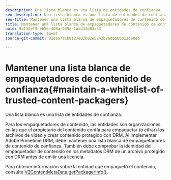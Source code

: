 ```yaml
---
description: Una lista blanca es una lista de entidades de confianza.
seo-description: Una lista blanca es una lista de entidades de confianza.
seo-title: Mantener una lista blanca de empaquetadores de contenido de confianza
title: Mantener una lista blanca de empaquetadores de contenido de confianza
uuid: 9a132ef9-eb56-408a-939e-1acd32d83a33
translation-type: tm+mt
source-git-commit: 91cea7acb8127e02b82e5242b9ad6ab0d12ce0eb

---
```



# Mantener una lista blanca de empaquetadores de contenido de confianza{#maintain-a-whitelist-of-trusted-content-packagers}

Una lista blanca es una lista de entidades de confianza.

Para los empaquetadores de contenido, las entidades son organizaciones en las que el propietario del contenido confía para empaquetar (o cifrar) los archivos de vídeo y crear contenido protegido con DRM. Al implementar Adobe Primetime DRM, debe mantener una lista blanca de empaquetadores de contenido de confianza. También debe comprobar la identidad del empaquetador de contenido en los metadatos DRM de un archivo protegido con DRM antes de emitir una licencia.

Para obtener información sobre la entidad que empaquetó el contenido, consulte [V2ContentMetaData.getPackagerInfo()](https://help.adobe.com/en_US/primetime/api/drm-apis/server/javadocs-flashaccess-pro/com/adobe/flashaccess/sdk/media/drm/keys/v2/V2ContentMetaData.html#getPackagerInfo()).
